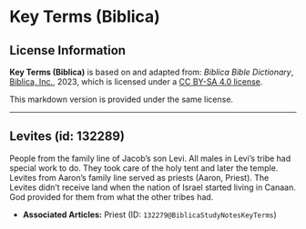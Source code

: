 # Key Terms (Biblica)

## License Information

**Key Terms (Biblica)** is based on and adapted from: _Biblica Bible Dictionary_, [Biblica, Inc.](https://www.biblica.com/), 2023, which is licensed under a [CC BY-SA 4.0 license](https://creativecommons.org/licenses/by-sa/4.0/legalcode.en).

This markdown version is provided under the same license.



--------------------------------

## Levites (id: 132289)

People from the family line of Jacob’s son Levi. All males in Levi’s tribe had special work to do. They took care of the holy tent and later the temple. Levites from Aaron’s family line served as priests (Aaron, Priest). The Levites didn’t receive land when the nation of Israel started living in Canaan. God provided for them from what the other tribes had.

* **Associated Articles:** Priest (ID: `132279@BiblicaStudyNotesKeyTerms`)

